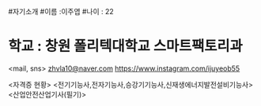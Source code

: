#자기소개
#이름 :이주엽
#나이 : 22
# 학교 : 창원 폴리텍대학교 스마트팩토리과

<mail, sns>
<zhvla10@naver.com>
<https://www.instagram.com/ijuyeob55>

<자격증 현황>
<전기기능사,전자기능사,승강기기능사,신재생에너지발전설비기능사>
<산업안전산업기사(필기)>

